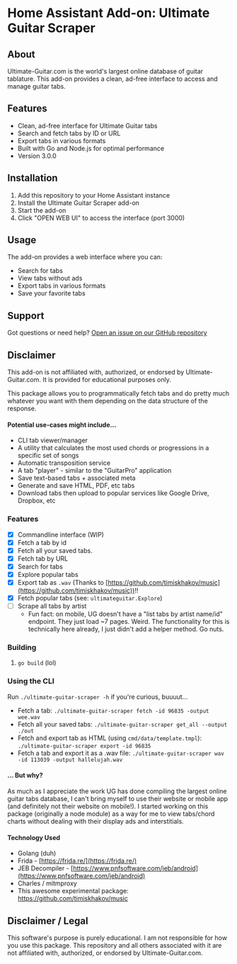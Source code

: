 # Home Assistant Add-on: Ultimate Guitar Scraper

## About

Ultimate-Guitar.com is the world's largest online database of guitar tablature. This add-on provides a clean, ad-free interface to access and manage guitar tabs.

## Features

- Clean, ad-free interface for Ultimate Guitar tabs
- Search and fetch tabs by ID or URL
- Export tabs in various formats
- Built with Go and Node.js for optimal performance
- Version 3.0.0

## Installation

1. Add this repository to your Home Assistant instance
2. Install the Ultimate Guitar Scraper add-on
3. Start the add-on
4. Click "OPEN WEB UI" to access the interface (port 3000)

## Usage

The add-on provides a web interface where you can:
- Search for tabs
- View tabs without ads
- Export tabs in various formats
- Save your favorite tabs

## Support

Got questions or need help? [Open an issue on our GitHub repository](https://github.com/RFC1918-hub/Hassio-Add-ons/issues)

## Disclaimer

This add-on is not affiliated with, authorized, or endorsed by Ultimate-Guitar.com. It is provided for educational purposes only.

This package allows you to programmatically fetch tabs and do pretty much whatever you want with them depending on the data structure of the response. 

#### Potential use-cases might include...

- CLI tab viewer/manager  
- A utility that calculates the most used chords or progressions in a specific set of songs  
- Automatic transposition service  
- A tab "player" - similar to the "GuitarPro" application  
- Save text-based tabs + associated meta  
- Generate and save HTML, PDF, etc tabs  
- Download tabs then upload to popular services like Google Drive, Dropbox, etc  

### Features  

- [X] Commandline interface (WIP)
- [X] Fetch a tab by id  
- [X] Fetch all your saved tabs.
- [X] Fetch tab by URL
- [X] Search for tabs  
- [X] Explore popular tabs  
- [X] Export tab as `.wav` (Thanks to [https://github.com/timiskhakov/music](https://github.com/timiskhakov/music))!!  
- [X] Fetch popular tabs (see: `ultimateguitar.Explore`)  
- [ ] Scrape all tabs by artist  
  -  Fun fact: on mobile, UG doesn't have a "list tabs by artist name/id" endpoint. They just load ~7 pages. Weird. The functionality for this is technically here already, I just didn't add a helper method. Go nuts.  

### Building  

1. `go build` (lol)  

### Using the CLI  

Run `./ultimate-guitar-scraper -h` if you're curious, buuuut...

- Fetch a tab: `./ultimate-guitar-scraper fetch -id 96835 -output wee.wav`  
- Fetch all your saved tabs: `./ultimate-guitar-scraper get_all --output ./out`  
- Fetch and export tab as HTML (using `cmd/data/template.tmpl`): `./ultimate-guitar-scraper export -id 96835`  
- Fetch a tab and export it as a .wav file: `./ultimate-guitar-scraper wav -id 113039 -output hallelujah.wav`  


#### ... But why?  

As much as I appreciate the work UG has done compiling the largest online guitar tabs database, I can't bring myself to use their website or mobile app (and definitely not their website on mobile!). I started working on this package (originally a node module) as a way for me to view tabs/chord charts without dealing with their display ads and interstitials.  


#### Technology Used

- Golang (duh)  
- Frida - [https://frida.re/](https://frida.re/)  
- JEB Decompiler - [https://www.pnfsoftware.com/jeb/android](https://www.pnfsoftware.com/jeb/android)  
- Charles / mitmproxy  
- This awesome experimental package: https://github.com/timiskhakov/music  


## Disclaimer / Legal  

This software's purpose is purely educational. I am not responsible for how you use this package. This repository and all others associated with it are not affiliated with, authorized, or endorsed by Ultimate-Guitar.com. 


